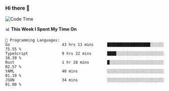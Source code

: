 ### Hi there 👋

<!--
**CrazyCollin/crazycollin** is a ✨ _special_ ✨ repository because its `README.md` (this file) appears on your GitHub profile.

Here are some ideas to get you started:

- 🔭 I’m currently working on ...
- 🌱 I’m currently learning ...
- 👯 I’m looking to collaborate on ...
- 🤔 I’m looking for help with ...
- 💬 Ask me about ...
- 📫 How to reach me: ...
- 😄 Pronouns: ...
- ⚡ Fun fact: ...
-->

<!--START_SECTION:waka-->
![Code Time](http://img.shields.io/badge/Code%20Time-837%20hrs%2044%20mins-blue)

📊 **This Week I Spent My Time On** 

```text
💬 Programming Languages: 
Go                       43 hrs 13 mins      ███████████████████░░░░░░   75.55 % 
TypeScript               9 hrs 22 mins       ████░░░░░░░░░░░░░░░░░░░░░   16.39 % 
Rust                     1 hr 28 mins        █░░░░░░░░░░░░░░░░░░░░░░░░   02.57 % 
YAML                     40 mins             ░░░░░░░░░░░░░░░░░░░░░░░░░   01.19 % 
JSON                     34 mins             ░░░░░░░░░░░░░░░░░░░░░░░░░   01.00 % 
```


<!--END_SECTION:waka-->
